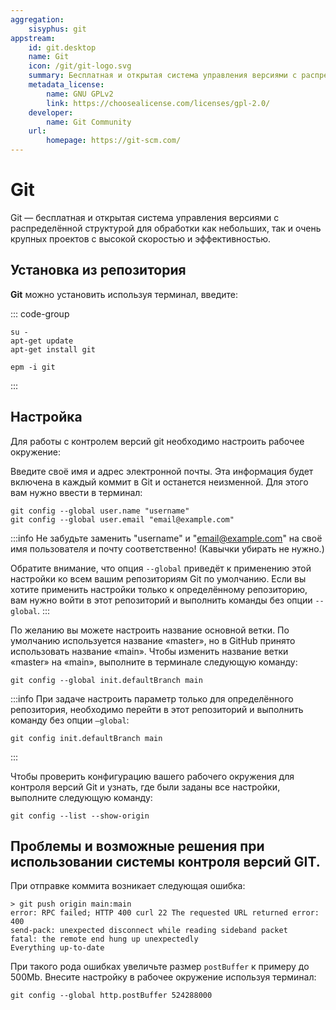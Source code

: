 ```yaml
---
aggregation:
    sisyphus: git
appstream:
    id: git.desktop
    name: Git
    icon: /git/git-logo.svg
    summary: Бесплатная и открытая система управления версиями с распределённой структурой.
    metadata_license:
        name: GNU GPLv2
        link: https://choosealicense.com/licenses/gpl-2.0/
    developer:
        name: Git Community
    url:
        homepage: https://git-scm.com/
---
```


# Git

Git — бесплатная и открытая система управления версиями с распределённой структурой для обработки как небольших, так и очень крупных проектов с высокой скоростью и эффективностью.

## Установка из репозитория

**Git** можно установить используя терминал, введите:

::: code-group

```shell[apt-get]
su -
apt-get update
apt-get install git
```

```shell[epm]
epm -i git
```

:::

## Настройка

Для работы с контролем версий git необходимо настроить рабочее окружение:

Введите своё имя и адрес электронной почты. Эта информация будет включена в каждый коммит в Git и останется неизменной. Для этого вам нужно ввести в терминал:

```shell
git config --global user.name "username"
git config --global user.email "email@example.com"
```

:::info
Не забудьте заменить "username" и "email@example.com" на своё имя пользователя и почту соответственно! (Кавычки убирать не нужно.)

Обратите внимание, что опция `--global` приведёт к применению этой настройки ко всем вашим репозиториям Git по умолчанию.
Если вы хотите применить настройки только к определённому репозиторию, вам нужно войти в этот репозиторий и выполнить команды без опции `--global`.
:::

По желанию вы можете настроить название основной ветки. По умолчанию используется название «master», но в GitHub принято использовать название «main». Чтобы изменить название ветки «master» на «main», выполните в терминале следующую команду:

```shell
git config --global init.defaultBranch main
```

:::info
При задаче настроить параметр только для определённого репозитория, необходимо перейти в этот репозиторий и выполнить команду без опции `–global`:

```shell
git config init.defaultBranch main
```

:::

Чтобы проверить конфигурацию вашего рабочего окружения для контроля версий Git и узнать, где были заданы все настройки, выполните следующую команду:

```shell
git config --list --show-origin
```

## Проблемы и возможные решения при использовании системы контроля версий GIT.

При отправке коммита возникает следующая ошибка:

```shell
> git push origin main:main
error: RPC failed; HTTP 400 curl 22 The requested URL returned error: 400
send-pack: unexpected disconnect while reading sideband packet
fatal: the remote end hung up unexpectedly
Everything up-to-date
```

При такого рода ошибках увеличьте размер `postBuffer` к примеру до 500Mb. Внесите настройку в рабочее окружение используя терминал:

```shell
git config --global http.postBuffer 524288000
```
